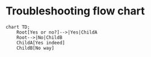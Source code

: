 # Troubleshooting flow chart
```mermaid
chart TD;
    Root[Yes or no?]-->|Yes|ChildA
    Root-->|No|ChildB
    ChildA[Yes indeed]
    ChildB[No way]
```